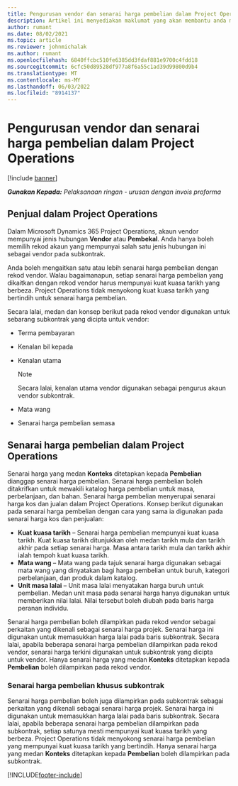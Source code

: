 ```yaml
---
title: Pengurusan vendor dan senarai harga pembelian dalam Project Operations
description: Artikel ini menyediakan maklumat yang akan membantu anda mencipta dan mengekalkan data vendor dan senarai harga pembelian untuk subkontrak.
author: rumant
ms.date: 08/02/2021
ms.topic: article
ms.reviewer: johnmichalak
ms.author: rumant
ms.openlocfilehash: 6840ffcbc510fe6385dd3fdaf881e9700c4fdd18
ms.sourcegitcommit: 6cfc50d89528df977a8f6a55c1ad39d99800d9b4
ms.translationtype: MT
ms.contentlocale: ms-MY
ms.lasthandoff: 06/03/2022
ms.locfileid: "8914137"
---
```

# <a name="vendor-and-purchase-price-list-management-in-project-operations"></a>Pengurusan vendor dan senarai harga pembelian dalam Project Operations

[!include [banner](../../includes/dataverse-preview.md)]

_**Gunakan Kepada:** Pelaksanaan ringan - urusan dengan invois proforma_

## <a name="vendors-in-project-operations"></a>Penjual dalam Project Operations

Dalam Microsoft Dynamics 365 Project Operations, akaun vendor mempunyai jenis hubungan **Vendor** atau **Pembekal**. Anda hanya boleh memilih rekod akaun yang mempunyai salah satu jenis hubungan ini sebagai vendor pada subkontrak.

Anda boleh mengaitkan satu atau lebih senarai harga pembelian dengan rekod vendor. Walau bagaimanapun, setiap senarai harga pembelian yang dikaitkan dengan rekod vendor harus mempunyai kuat kuasa tarikh yang berbeza. Project Operations tidak menyokong kuat kuasa tarikh yang bertindih untuk senarai harga pembelian.

Secara lalai, medan dan konsep berikut pada rekod vendor digunakan untuk sebarang subkontrak yang dicipta untuk vendor:

- Terma pembayaran
- Kenalan bil kepada
- Kenalan utama

    > [!NOTE]
    > Secara lalai, kenalan utama vendor digunakan sebagai pengurus akaun vendor subkontrak.

- Mata wang
- Senarai harga pembelian semasa

## <a name="purchase-price-lists-in-project-operations"></a>Senarai harga pembelian dalam Project Operations

Senarai harga yang medan **Konteks** ditetapkan kepada **Pembelian** dianggap senarai harga pembelian. Senarai harga pembelian boleh ditakrifkan untuk mewakili katalog harga pembelian untuk masa, perbelanjaan, dan bahan. Senarai harga pembelian menyerupai senarai harga kos dan jualan dalam Project Operations. Konsep berikut digunakan pada senarai harga pembelian dengan cara yang sama ia digunakan pada senarai harga kos dan penjualan:

- **Kuat kuasa tarikh** – Senarai harga pembelian mempunyai kuat kuasa tarikh. Kuat kuasa tarikh ditunjukkan oleh medan tarikh mula dan tarikh akhir pada setiap senarai harga. Masa antara tarikh mula dan tarikh akhir ialah tempoh kuat kuasa tarikh.
- **Mata wang** – Mata wang pada tajuk senarai harga digunakan sebagai mata wang yang dinyatakan bagi harga pembelian untuk buruh, kategori perbelanjaan, dan produk dalam katalog.
- **Unit masa lalai** – Unit masa lalai menyatakan harga buruh untuk pembelian. Medan unit masa pada senarai harga hanya digunakan untuk memberikan nilai lalai. Nilai tersebut boleh diubah pada baris harga peranan individu.

Senarai harga pembelian boleh dilampirkan pada rekod vendor sebagai perkaitan yang dikenali sebagai senarai harga projek. Senarai harga ini digunakan untuk memasukkan harga lalai pada baris subkontrak. Secara lalai, apabila beberapa senarai harga pembelian dilampirkan pada rekod vendor, senarai harga terkini digunakan untuk subkontrak yang dicipta untuk vendor. Hanya senarai harga yang medan **Konteks** ditetapkan kepada **Pembelian** boleh dilampirkan pada rekod vendor.

### <a name="subcontract-specific-purchase-price-lists"></a>Senarai harga pembelian khusus subkontrak

Senarai harga pembelian boleh juga dilampirkan pada subkontrak sebagai perkaitan yang dikenali sebagai senarai harga projek. Senarai harga ini digunakan untuk memasukkan harga lalai pada baris subkontrak. Secara lalai, apabila beberapa senarai harga pembelian dilampirkan pada subkontrak, setiap satunya mesti mempunyai kuat kuasa tarikh yang berbeza. Project Operations tidak menyokong senarai harga pembelian yang mempunyai kuat kuasa tarikh yang bertindih. Hanya senarai harga yang medan **Konteks** ditetapkan kepada **Pembelian** boleh dilampirkan pada subkontrak.

[!INCLUDE[footer-include](../../includes/footer-banner.md)]
